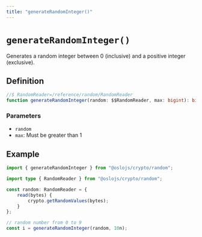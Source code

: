 ```yaml
---
title: "generateRandomInteger()"
---
```


# `generateRandomInteger()`

Generates a random integer between 0 (inclusive) and a positive integer (exclusive).

## Definition

```ts
//$ RandomReader=/reference/random/RandomReader
function generateRandomInteger(random: $$RandomReader, max: bigint): bigint;
```

### Parameters

- `random`
- `max`: Must be greater than 1

## Example

```ts
import { generateRandomInteger } from "@oslojs/crypto/random";

import type { RandomReader } from "@oslojs/crypto/random";

const random: RandomReader = {
	read(bytes) {
		crypto.getRandomValues(bytes);
	}
};

// random number from 0 to 9
const i = generateRandomInteger(random, 10n);
```
